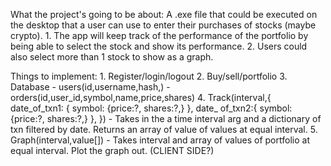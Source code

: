 What the project's going to be about:
    A .exe file that could be executed on the desktop that a user can use to enter their purchases of stocks (maybe crypto). 
    1. The app will keep track of the performance of the portfolio by being able to select the stock and show its performance.
    2. Users could also select more than 1 stock to show as a graph.

Things to implement:
    1. Register/login/logout
    2. Buy/sell/portfolio
    3. Database - users(id,username,hash,)
                - orders(id,user_id,symbol,name,price,shares)
    4. Track(interval,{
                date_of_txn1: {
                    symbol: {price:?, shares:?,}
                },
                date_ of_txn2:{
                    symbol: {price:?, shares:?,}
                },
            }) - Takes in the a time interval arg and a dictionary of txn filtered by date. Returns an array of value of values at equal interval.
    5. Graph(interval,value[]) - Takes interval and array of values of portfolio at  equal interval. Plot the graph out. (CLIENT SIDE?)